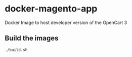 # docker-magento-app
Docker Image to host developer version of the OpenCart 3

## Build the images

```bash
./build.sh
```
